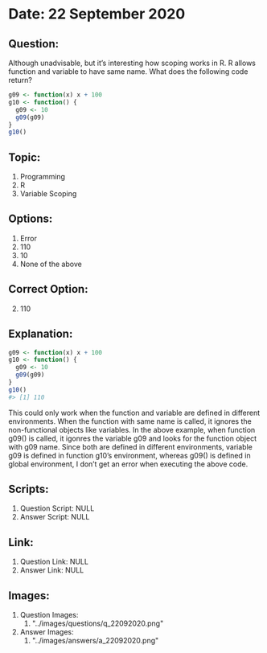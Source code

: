 # Date: 22 September 2020

## Question:
Although unadvisable, but it’s interesting how scoping works in R. R allows function and variable to have same name. What does the following code return?

```r
g09 <- function(x) x + 100
g10 <- function() {
  g09 <- 10
  g09(g09)
}
g10()
```

## Topic:
1. Programming
2. R
3. Variable Scoping

## Options:
1. Error
2. 110
3. 10
4. None of the above

## Correct Option:
2. 110

## Explanation:
```r
g09 <- function(x) x + 100
g10 <- function() {
  g09 <- 10
  g09(g09)
}
g10()
#> [1] 110
```

This could only work when the function and variable are defined in different environments. When the function with same name is called, it ignores the non-functional objects like variables. In the above example, when function g09() is called, it igonres the variable g09 and looks for the function object with g09 name. Since both are defined in different environments, variable g09 is defined in function g10’s environment, whereas g09() is defined in global environment, I don’t get an error when executing the above code.

## Scripts:
1. Question Script: NULL
2. Answer Script: NULL

## Link:
1. Question Link: NULL
2. Answer Link: NULL

## Images:
1. Question Images:
   1. "../images/questions/q_22092020.png"
2. Answer Images:
   1. "../images/answers/a_22092020.png"
